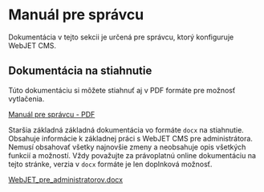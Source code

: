 # Manuál pre správcu

Dokumentácia v tejto sekcii je určená pre správcu, ktorý konfiguruje WebJET CMS.

## Dokumentácia na stiahnutie

Túto dokumentáciu si môžete stiahnuť aj v PDF formáte pre možnosť vytlačenia.

[Manuál pre správcu - PDF](../_media/manuals/webjetcms-admin.pdf)

Staršia základná základná dokumentácia vo formáte `docx` na stiahnutie. Obsahuje informácie k základnej práci s WebJET CMS pre administrátora. Nemusí obsahovať všetky najnovšie zmeny a neobsahuje opis všetkých funkcií a možností. Vždy považujte za právoplatnú online dokumentáciu na tejto stránke, verzia v `docx` formáte je len doplnková možnosť.

[WebJET_pre_administratorov.docx](../_media/manuals/WebJET_pre_administratorov.docx)
